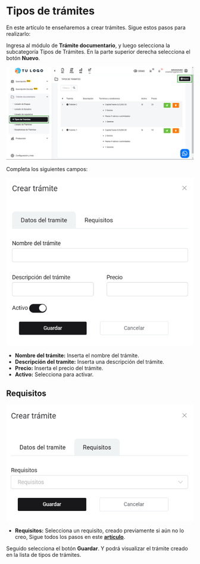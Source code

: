 # Tipos de trámites

En este artículo te enseñaremos a crear trámites. Sigue estos pasos para realizarlo:

Ingresa al módulo de **Trámite documentario**, y luego selecciona la subcategoría Tipos de Trámites. En la parte superior derecha selecciona el botón **Nuevo**.

![Alt text](img/Tdocumentos7.jpg)

Completa los siguientes campos:

![Alt text](img/Tdocumentos9.jpg)

- **Nombre del trámite:** Inserta el nombre del trámite.
- **Descripción del tramite:** Inserta una descripción del trámite.
- **Precio:** Inserta el precio del trámite.
- **Activo:** Selecciona para activar.

## Requisitos

![Alt text](img/Tdocumentos10.jpg)

- **Requisitos:** Selecciona un requisito, creado previamente si aún no lo creo, Sigue todos los pasos en este **[artículo](https://manual.uio.la/Pro7/modulos/Rubros/tramite-documentario/Listado-de-requisitos)**.

Seguido selecciona el botón **Guardar**. Y podrá visualizar el trámite creado en la lista de tipos de trámites.
